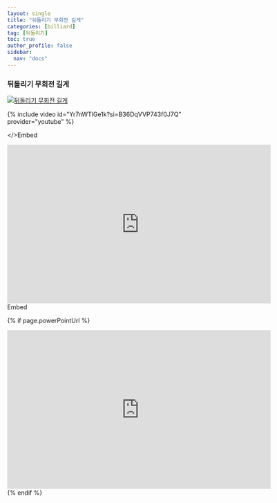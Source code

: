 ```yaml
---
layout: single
title: "뒤돌리기 무회전 길게"
categories: [billiard]
tag: [뒤돌리기]
toc: true
author_profile: false
sidebar:
  nav: "docs"
---
```


### 뒤돌리기 무회전 길게

[![뒤돌리기 무회전 길게](/images/%EB%92%A4%EB%8F%8C%EB%A6%AC%EA%B8%B0%20%EB%AC%B4%ED%9A%8C%EC%A0%84%20%EA%B8%B8%EA%B2%8C.png)](https://1drv.ms/p/s!AuJKpwyYpUY9gYIX5W1wye6zRlLXEA?e=eaxjcL)

{% include video id="Yr7nWTlGe1k?si=B36DqVVP743f0J7Q" provider="youtube" %}

</>Embed
<iframe src="https://1drv.ms/p/s!AuJKpwyYpUY9gYI5_lHIpIwsV0JEAQ?e=59KRQH" width="610px" height="367px" frameborder="0"></iframe>
</>Embed

{% if page.powerPointUrl %}
<iframe src="https://1drv.ms/p/s!AuJKpwyYpUY9gYI5_lHIpIwsV0JEAQ?e=59KRQH" width="610px" height="367px" frameborder="0"></iframe>
{% endif %}

